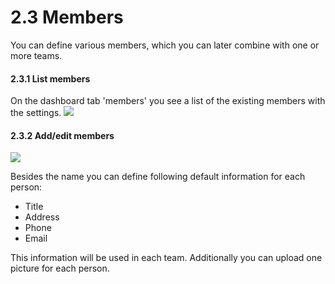 # 2.3 Members

You can define various members, which you can later combine with one or more teams.

#### 2.3.1 List members
On the dashboard tab 'members' you see a list of the existing members with the settings.
![](../assets/2admin_members_list.png)

#### 2.3.2 Add/edit members
![](../assets/2admin_members_add.png)

Besides the name you can define following default information for each person:
* Title
* Address
* Phone
* Email

This information will be used in each team.
Additionally you can upload one picture for each person.